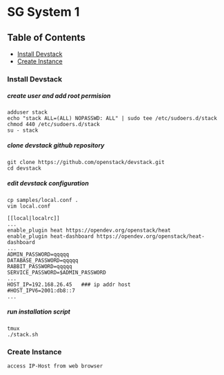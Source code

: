 # SG System 1

## Table of Contents
* [Install Devstack](#Install-Devstack)
* [Create Instance](#Create-Instance)


### Install Devstack
##### create user and add root permision
	adduser stack
	echo "stack ALL=(ALL) NOPASSWD: ALL" | sudo tee /etc/sudoers.d/stack
	chmod 440 /etc/sudoers.d/stack
	su - stack

##### clone devstack github repository
	git clone https://github.com/openstack/devstack.git
	cd devstack

##### edit devstack configuration
	cp samples/local.conf .
	vim local.conf

	[[local|localrc]]
	...
	enable_plugin heat https://opendev.org/openstack/heat
	enable_plugin heat-dashboard https://opendev.org/openstack/heat-dashboard
	...
	ADMIN_PASSWORD=qqqqq
	DATABASE_PASSWORD=qqqqq
	RABBIT_PASSWORD=qqqqq
	SERVICE_PASSWORD=$ADMIN_PASSWORD
	...
	HOST_IP=192.168.26.45	### ip addr host
	#HOST_IPV6=2001:db8::7
	...

##### run installation script
	tmux
	./stack.sh


### Create Instance
	access IP-Host from web browser